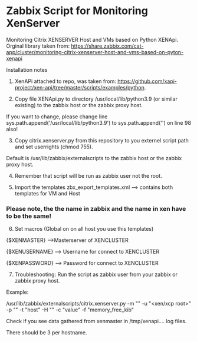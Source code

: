 # Zabbix Script for Monitoring XenServer

Monitoring Citrix XENSERVER Host and VMs based on Python XENApi. Orginal library taken from:
https://share.zabbix.com/cat-app/cluster/monitoring-citrix-xenserver-host-and-vms-based-on-pyton-xenapi

Installation notes

1. XenAPi attached to repo, was taken from: https://github.com/xapi-project/xen-api/tree/master/scripts/examples/python.

2. Copy file XENApi.py to directory /usr/local/lib/python3.9 (or similar existing) to the zabbix host or the zabbix proxy host.

If you want to change, please change line sys.path.append('/usr/local/lib/python3.9') to sys.path.append('<yourpath>') on line 98 also!

3. Copy citrix.xenserver.py from this repository to you externel script path and set userrights (chmod 755).

Default is /usr/lib/zabbix/externalscripts to the zabbix host or the zabbix proxy host.

4. Remember that script will be run as zabbix user not the root.

5. Import the templates
zbx_export_templates.xml --> contains both templates for VM and Host
### Please note, the the name in zabbix and the name in xen have to be the same!

6. Set macros (Global on on all host you use this templates)

{$XENMASTER} -->Masterserver of XENCLUSTER

{$XENUSERNAME} --> Username for connect to XENCLUSTER

{$XENPASSWORD} --> Password for connect to XENCLUSTER

7. Troubleshooting:
Run the script as zabbix user from your zabbix or zabbix proxy host.

Example:

/usr/lib/zabbix/externalscripts/citrix.xenserver.py -m "<xenmaster>" -u "<xen/xcp root>" -p "<password>" -t "host" -H "<hostname>" -c "value" -f "memory_free_kib"

Check if you see data gathered from xenmaster in /tmp/xenapi.<hostname>... log files. 

There should be 3 per hostname. 
